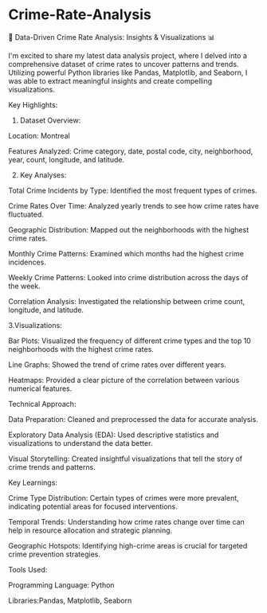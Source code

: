 # Crime-Rate-Analysis

🚨 Data-Driven Crime Rate Analysis: Insights & Visualizations 📊



I'm excited to share my latest data analysis project, where I delved into a comprehensive dataset of crime rates to uncover patterns and trends. Utilizing powerful Python libraries like Pandas, Matplotlib, and Seaborn, I was able to extract meaningful insights and create compelling visualizations.



Key Highlights:



1. Dataset Overview:

Location: Montreal

Features Analyzed: Crime category, date, postal code, city, neighborhood, year, count, longitude, and latitude.



2. Key Analyses:

Total Crime Incidents by Type: Identified the most frequent types of crimes.

Crime Rates Over Time: Analyzed yearly trends to see how crime rates have fluctuated.

Geographic Distribution: Mapped out the neighborhoods with the highest crime rates.

Monthly Crime Patterns: Examined which months had the highest crime incidences.

Weekly Crime Patterns: Looked into crime distribution across the days of the week.

Correlation Analysis: Investigated the relationship between crime count, longitude, and latitude.



3.Visualizations:

Bar Plots: Visualized the frequency of different crime types and the top 10 neighborhoods with the highest crime rates.

Line Graphs: Showed the trend of crime rates over different years.

Heatmaps: Provided a clear picture of the correlation between various numerical features.



Technical Approach:

Data Preparation: Cleaned and preprocessed the data for accurate analysis.

Exploratory Data Analysis (EDA): Used descriptive statistics and visualizations to understand the data better.

Visual Storytelling: Created insightful visualizations that tell the story of crime trends and patterns.



Key Learnings:

Crime Type Distribution: Certain types of crimes were more prevalent, indicating potential areas for focused interventions.

Temporal Trends: Understanding how crime rates change over time can help in resource allocation and strategic planning.

Geographic Hotspots: Identifying high-crime areas is crucial for targeted crime prevention strategies.



Tools Used:

Programming Language: Python

Libraries:Pandas, Matplotlib, Seaborn

